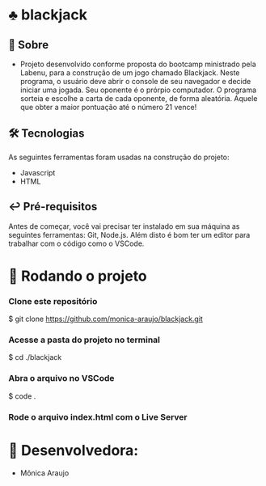 # ♣ blackjack


## 📓 Sobre
- Projeto desenvolvido conforme proposta do bootcamp ministrado pela Labenu, para a construção de um jogo chamado Blackjack. Neste programa, o usuário deve abrir o console de seu navegador e decide iniciar uma jogada. Seu oponente é o prórpio computador. O programa sorteia e escolhe a carta de cada oponente, de forma aleatória. Aquele que obter a maior pontuação até o número 21 vence! 

## 🛠 Tecnologias
As seguintes ferramentas foram usadas na construção do projeto:

- Javascript
- HTML


## ↩️ Pré-requisitos
Antes de começar, você vai precisar ter instalado em sua máquina as seguintes ferramentas: Git, Node.js. Além disto é bom ter um editor para trabalhar com o código como o VSCode.


# 🏁 Rodando o projeto
### Clone este repositório
$ git clone <https://github.com/monica-araujo/blackjack.git>

### Acesse a pasta do projeto no terminal
$ cd ./blackjack

### Abra o arquivo no VSCode
$ code .

### Rode o arquivo index.html com o Live Server


# 👷 Desenvolvedora: 
- Mônica Araujo
